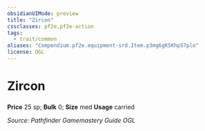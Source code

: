 ```yaml
---
obsidianUIMode: preview
title: "Zircon"
cssclasses: pf2e,pf2e-action
tags:
  - trait/common
aliases: "Compendium.pf2e.equipment-srd.Item.p3mg6gK5KhpS7plo"
license: OGL
---
```

# Zircon

### 


**Price** 25 sp; 
**Bulk** 0; **Size** med
**Usage** carried



*Source: Pathfinder Gamemastery Guide*
*OGL*